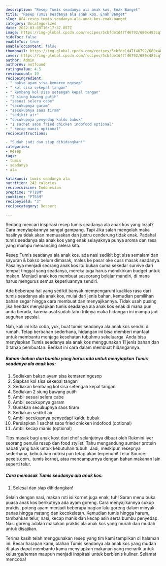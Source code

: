 ```yaml
---
description: "Resep Tumis seadanya ala anak kos, Enak Banget"
title: "Resep Tumis seadanya ala anak kos, Enak Banget"
slug: 884-resep-tumis-seadanya-ala-anak-kos-enak-banget
category: Uncategorized
date: 2022-03-08T16:17:37.857Z
image: https://img-global.cpcdn.com/recipes/5cbfde1d47f46792/680x482cq70/tumis-seadanya-ala-anak-kos-foto-resep-utama.jpg
hideToc: false
enableToc: true
enableTocContent: false
thumbnail: https://img-global.cpcdn.com/recipes/5cbfde1d47f46792/680x482cq70/tumis-seadanya-ala-anak-kos-foto-resep-utama.jpg
cover: https://img-global.cpcdn.com/recipes/5cbfde1d47f46792/680x482cq70/tumis-seadanya-ala-anak-kos-foto-resep-utama.jpg
author: Admin
authorAv: notfound
ratingvalue: 4.5
reviewcount: 19
recipeingredient:
- " bakso ayam sisa kemaren ngesop"
- " kol sisa sekepal tangan"
- " kembang kol sisa setengah kepal tangan"
- "2 siung bawang putih"
- "sesuai selera cabe"
- "secukupnya garam"
- "secukupnya saos tiram"
- "sedikit air"
- "secukupnya penyedap kaldu bubuk"
- "1 sachet saos fried chicken indofood optional"
- " kecap manis optional"
recipeinstructions:

- "Sudah jadi dan siap dihidangkan!"
categories:
- Resep
tags:
- tumis
- seadanya
- ala

katakunci: tumis seadanya ala 
nutrition: 242 calories
recipecuisine: Indonesian
preptime: "PT18M"
cooktime: "PT58M"
recipeyield: "3"
recipecategory: Dessert

---
```



Sedang mencari inspirasi resep tumis seadanya ala anak kos yang lezat? Cara menyiapkannya sangat gampang. Tapi Jika salah mengolah maka hasilnya tidak akan memuaskan dan justru cenderung tidak enak. Padahal tumis seadanya ala anak kos yang enak selayaknya punya aroma dan rasa yang mampu memancing selera kita.


Resep Tumis seadanya ala anak kos. ada nasi sedikit bgt sisa semalam dan sayuran &amp; bakso belum dimasak, males ke pasar oke cuss masak seadanya. Pasalnya menjadi seorang anak kos itu bukan cuma sekedar survive dari tempat tinggal yang seadanya, mereka juga harus memikirkan budget untuk makan. Menjadi anak kos membuat seseorang belajar mandiri, di mana harus mengurus semua keperluannya sendiri.

Ada beberapa hal yang sedikit banyak mempengaruhi kualitas rasa dari tumis seadanya ala anak kos, mulai dari jenis bahan, kemudian pemilihan bahan segar hingga cara membuat dan menyajikannya. Tidak usah pusing jika hendak menyiapkan tumis seadanya ala anak kos enak di mana pun anda berada, karena asal sudah tahu triknya maka hidangan ini mampu jadi suguhan spesial.


Nah, kali ini kita coba, yuk, buat tumis seadanya ala anak kos sendiri di rumah. Tetap berbahan sederhana, hidangan ini bisa memberi manfaat untuk membantu menjaga kesehatan tubuhmu sekeluarga. Anda bisa menyiapkan Tumis seadanya ala anak kos menggunakan 11 jenis bahan dan 0 tahap pembuatan. Berikut ini cara dalam membuat hidangannya.

<!--inarticleads1-->

##### Bahan-bahan dan bumbu yang harus ada untuk menyiapkan Tumis seadanya ala anak kos:

1. Sediakan  bakso ayam sisa kemaren ngesop
1. Siapkan  kol sisa sekepal tangan
1. Sediakan  kembang kol sisa setengah kepal tangan
1. Sediakan 2 siung bawang putih
1. Ambil sesuai selera cabe
1. Ambil secukupnya garam
1. Gunakan secukupnya saos tiram
1. Sediakan sedikit air
1. Ambil secukupnya penyedap/ kaldu bubuk
1. Persiapkan 1 sachet saos fried chicken indofood (optional)
1. Ambil  kecap manis (optional)


Tips masak bagi anak kost dari chef selanjutnya dibuat oleh Rukmini Iyer seorang penulis resep dan food stylist. Tahu mengandung sumber protein nabati yang baik untuk kebutuhan tubuh. Jadi, meskipun resepnya sederhana, kebutuhan nutrisi pun tetap akan terpenuhi! Telur Source: pexels.com.. tumis kornet, atau mencampurnya dengan bahan makanan lain seperti telur. 

<!--inarticleads2-->

##### Cara memasak Tumis seadanya ala anak kos:


1. Selesai dan siap dihidangkan!

Selain dengan nasi, makan roti isi kornet juga enak, tuh! Saran menu buka puasa anak kos berikutnya ada ayam goreng. Cara menyajikannya cukup praktis, potong ayam menjadi beberapa bagian lalu goreng dalam minyak panas hingga matang dan kecokelatan. Kemudian tumis hingga harum, tambahkan telur, nasi, kecap manis dan kecap asin serta bumbu penyedap. Nasi goreng adalah masakan praktis ala anak kos yang murah dan mudah untuk disajikan. 

Terima kasih telah menggunakan resep yang tim kami tampilkan di halaman ini. Besar harapan kami, olahan Tumis seadanya ala anak kos yang mudah di atas dapat membantu kamu menyiapkan makanan yang menarik untuk keluarga/teman maupun menjadi inspirasi untuk berbisnis kuliner. Selamat mencoba!
